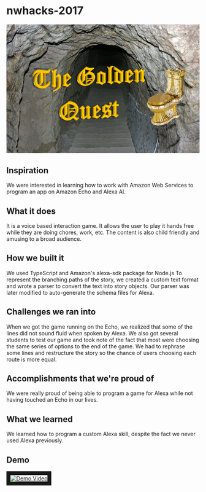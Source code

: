 # nwhacks-2017
![The Golden Quest](https://raw.githubusercontent.com/NotWoods/nwhacks-2017/master/best_logo.PNG)

## Inspiration
We were interested in learning how to work with Amazon Web Services to
program an app on Amazon Echo and Alexa AI.

## What it does
It is a voice based interaction game.
It allows the user to play it hands free while they are doing chores, work, etc.
The content is also child friendly and amusing to a broad audience.

## How we built it
We used TypeScript and Amazon's alexa-sdk package for Node.js
To represent the branching paths of the story, we created a custom text format
and wrote a parser to convert the text into story objects.
Our parser was later modified to auto-generate the schema files for Alexa.

## Challenges we ran into
When we got the game running on the Echo,
we realized that some of the lines did not sound fluid when spoken by Alexa.
We also got several students to test our game and took note of the fact that
most were choosing the same series of options to the end of the game.
We had to rephrase some lines and restructure the story so
the chance of users choosing each route is more equal.

## Accomplishments that we're proud of
We were really proud of being able to program a game for Alexa while not
having touched an Echo in our lives.

## What we learned
We learned how to program a custom Alexa skill,
despite the fact we never used Alexa previously.

## Demo
<a href="http://www.youtube.com/watch?feature=player_embedded&v=qgQCpviGm5U
" target="_blank"><img src="http://img.youtube.com/vi/qgQCpviGm5U/0.jpg"
alt="Demo Video" width="240" height="180" border="10" /></a>

